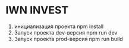 # IWN INVEST

1. инициализация проекта
   npm install
2. Запуск проекта dev-версия
   npm run dev
3. Запуск проекта prod-версия
   npm run build

